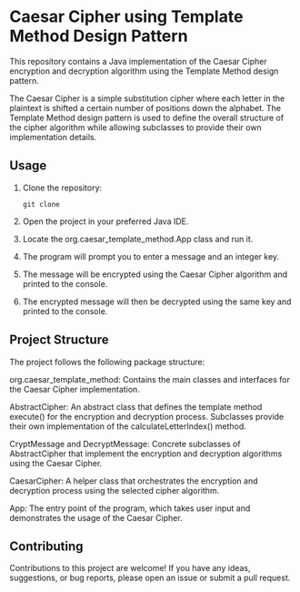 # Caesar Cipher using Template Method Design Pattern

This repository contains a Java implementation of the Caesar Cipher encryption and decryption algorithm using the Template Method design pattern.

The Caesar Cipher is a simple substitution cipher where each letter in the plaintext is shifted a certain number of positions down the alphabet. The Template Method design pattern is used to define the overall structure of the cipher algorithm while allowing subclasses to provide their own implementation details.

## Usage

1. Clone the repository:

   ```shell
   git clone 

2. Open the project in your preferred Java IDE.

3. Locate the org.caesar_template_method.App class and run it.

4. The program will prompt you to enter a message and an integer key.

5. The message will be encrypted using the Caesar Cipher algorithm and printed to the console.

6. The encrypted message will then be decrypted using the same key and printed to the console.

## Project Structure
The project follows the following package structure:

org.caesar_template_method: Contains the main classes and interfaces for the Caesar Cipher implementation.

AbstractCipher: An abstract class that defines the template method execute() for the encryption and decryption process. Subclasses provide their own implementation of the calculateLetterIndex() method.

CryptMessage and DecryptMessage: Concrete subclasses of AbstractCipher that implement the encryption and decryption algorithms using the Caesar Cipher.

CaesarCipher: A helper class that orchestrates the encryption and decryption process using the selected cipher algorithm.

App: The entry point of the program, which takes user input and demonstrates the usage of the Caesar Cipher.

## Contributing
Contributions to this project are welcome! If you have any ideas, suggestions, or bug reports, please open an issue or submit a pull request.


